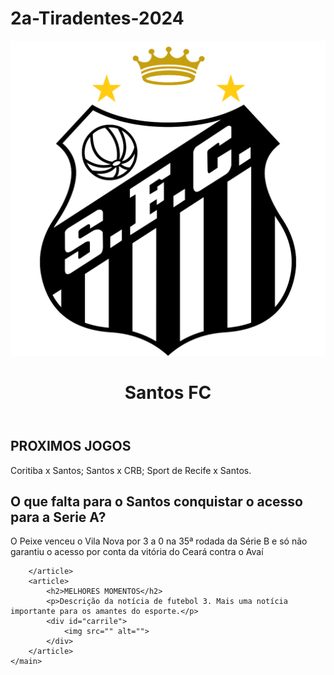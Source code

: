 # 2a-Tiradentes-2024 
<html lang="pt-br">
<head>
    <meta charset="UTF-8">
    <meta name="viewport" content="width=device-width, initial-scale=1.0">
    <title>Noticias sobre o Santos</title>
</head>
<body>
    <header>
        <img src="Santos_Logo.png" alt="Logo da Pagina" class="logo">
        <h1>Santos FC</h1>
    </header>
    <main>
        <article>
            <h2>PROXIMOS JOGOS</h2>
            <p> Coritiba x Santos; Santos x CRB; Sport de Recife x Santos. </p>
        </article>
        <article>
            <h2>O que falta para o Santos conquistar o acesso para a Serie A?</h2>
            <p>O Peixe venceu o Vila Nova por 3 a 0 na 35ª rodada da Série B e só não garantiu o acesso por conta da vitória do Ceará contra o Avaí</p>

        </article>
        <article>
            <h2>MELHORES MOMENTOS</h2>
            <p>Descrição da notícia de futebol 3. Mais uma notícia importante para os amantes do esporte.</p>
            <div id="carrile">
                <img src="" alt="">
            </div>
        </article>
    </main>
</body>
</html>
